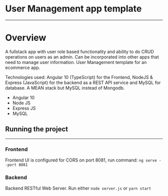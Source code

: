# User Management app template
------------------------------

# Overview
A fullstack app with user role based functionality and ability to do CRUD operations on users as an admin.
Can be incorporated into other apps that need to manage user information. User Management template for an ecommerce app.

Technologies used: Angular 10 (TypeScript) for the Frontend, NodeJS & Express (JavaScript) for the backend as a REST API service and MySQL for database. A MEAN stack but MySQL instead of Mongodb.
 - Angular 10
 - Node JS
 - Express JS
 - MySQL

## Running the project
---
### Frontend
Frontend UI is configured for CORS on port 8081, run command:
 ``` ng serve --port 8081 ```

### Backend
Backend RESTful Web Server. Run either
``` node server.js ```
or
```yarn start ```